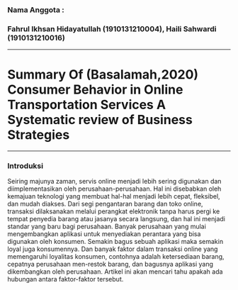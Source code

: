 ### Nama Anggota :
### Fahrul Ikhsan Hidayatullah (1910131210004), Haili Sahwardi (1910131210016)
---
# Summary Of (Basalamah,2020) Consumer Behavior in Online Transportation Services A Systematic review of Business Strategies
---


### Introduksi
Seiring majunya zaman, servis online menjadi lebih sering digunakan dan diimplementasikan oleh perusahaan-perusahaan. Hal ini disebabkan oleh kemajuan teknologi yang membuat hal-hal menjadi lebih cepat, fleksibel, dan mudah diakses. Dari segi pengantaran barang dan toko online, transaksi dilaksanakan melalui perangkat elektronik tanpa harus pergi ke tempat penyedia barang atau jasanya secara langsung, dan hal ini menjadi standar yang baru bagi perusahaan. Banyak perusahaan yang mulai mengembangkan aplikasi untuk menyediakan perantara yang bisa digunakan oleh konsumen. Semakin bagus sebuah aplikasi maka semakin loyal juga konsumennya. Dan banyak faktor dalam transaksi online yang memengaruhi loyalitas konsumen, contohnya adalah ketersediaan barang, cepatnya perusahaan men-restok barang, dan bagusnya aplikasi yang dikembangkan oleh perusahaan. Artikel ini akan mencari tahu apakah ada hubungan antara faktor-faktor tersebut.


